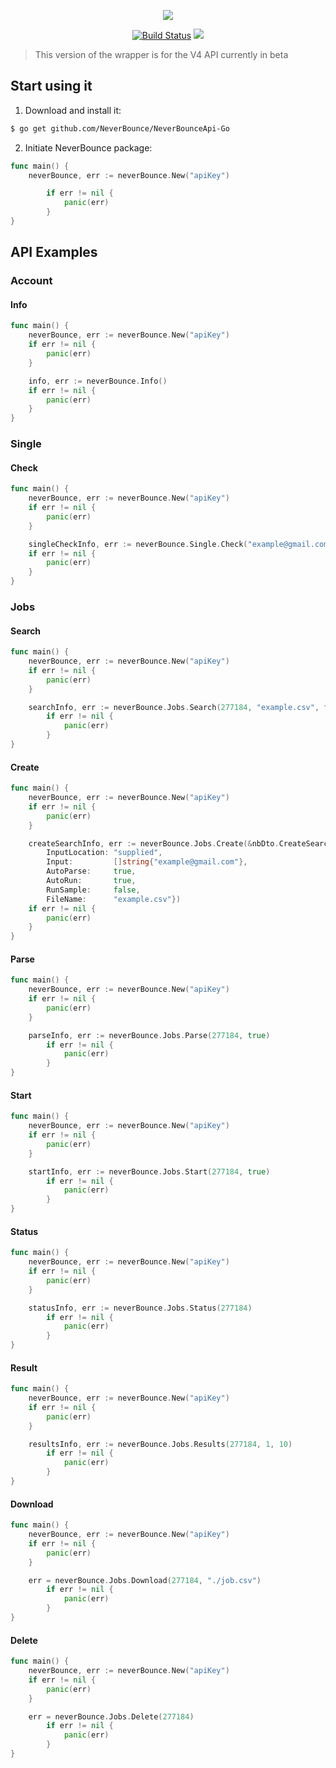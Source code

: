 <p align="center"><img src="https://neverbounce-marketing.s3.amazonaws.com/neverbounce_color_600px.png"></p>

<p align="center">
<a href="https://travis-ci.org/NeverBounce/NeverBounceApi-Go"><img src="https://travis-ci.org/NeverBounce/NeverBounceApi-Go.svg" alt="Build Status"></a>
<a href="https://codeclimate.com/github/NeverBounce/NeverBounceApi-Go"><img src="https://codeclimate.com/github/NeverBounce/NeverBounceApi-Go/badges/gpa.svg" /></a>
</p>

> This version of the wrapper is for the V4 API currently in beta

## Start using it
1. Download and install it:

```sh
$ go get github.com/NeverBounce/NeverBounceApi-Go
```

2. Initiate NeverBounce package:

```go
func main() {
	neverBounce, err := neverBounce.New("apiKey")

    	if err != nil {
    		panic(err)
    	}
}
```

## API Examples

### Account
#### Info
```go
func main() {
	neverBounce, err := neverBounce.New("apiKey")
	if err != nil {
    	panic(err)
    }

    info, err := neverBounce.Info()
    if err != nil {
    	panic(err)
    }
}
```

### Single
#### Check
```go
func main() {
	neverBounce, err := neverBounce.New("apiKey")
    if err != nil {
    	panic(err)
    }

    singleCheckInfo, err := neverBounce.Single.Check("example@gmail.com", true, true, "")
    if err != nil {
    	panic(err)
    }
}
```

### Jobs
#### Search
```go
func main() {
	neverBounce, err := neverBounce.New("apiKey")
    if err != nil {
    	panic(err)
    }

    searchInfo, err := neverBounce.Jobs.Search(277184, "example.csv", false, false, false, false, false, false, 1, 10)
    	if err != nil {
    		panic(err)
    	}
}
```

#### Create
```go
func main() {
	neverBounce, err := neverBounce.New("apiKey")
    if err != nil {
    	panic(err)
    }

    createSearchInfo, err := neverBounce.Jobs.Create(&nbDto.CreateSearch{
    	InputLocation: "supplied",
    	Input:         []string{"example@gmail.com"},
    	AutoParse:     true,
    	AutoRun:       true,
    	RunSample:     false,
    	FileName:      "example.csv"})
    if err != nil {
    	panic(err)
    }
}
```

#### Parse
```go
func main() {
	neverBounce, err := neverBounce.New("apiKey")
    if err != nil {
    	panic(err)
    }

    parseInfo, err := neverBounce.Jobs.Parse(277184, true)
    	if err != nil {
    		panic(err)
    	}
}
```

#### Start
```go
func main() {
	neverBounce, err := neverBounce.New("apiKey")
    if err != nil {
    	panic(err)
    }

    startInfo, err := neverBounce.Jobs.Start(277184, true)
    	if err != nil {
    		panic(err)
    	}
}
```

#### Status
```go
func main() {
	neverBounce, err := neverBounce.New("apiKey")
    if err != nil {
    	panic(err)
    }

    statusInfo, err := neverBounce.Jobs.Status(277184)
    	if err != nil {
    		panic(err)
    	}
}
```

#### Result
```go
func main() {
	neverBounce, err := neverBounce.New("apiKey")
    if err != nil {
    	panic(err)
    }

    resultsInfo, err := neverBounce.Jobs.Results(277184, 1, 10)
    	if err != nil {
    		panic(err)
    	}
}
```

#### Download
```go
func main() {
	neverBounce, err := neverBounce.New("apiKey")
    if err != nil {
    	panic(err)
    }

    err = neverBounce.Jobs.Download(277184, "./job.csv")
    	if err != nil {
    		panic(err)
    	}
}
```

#### Delete
```go
func main() {
	neverBounce, err := neverBounce.New("apiKey")
    if err != nil {
    	panic(err)
    }

    err = neverBounce.Jobs.Delete(277184)
    	if err != nil {
    		panic(err)
    	}
}
```

